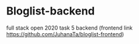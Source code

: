 # Bloglist-backend
full stack open 2020 task 5 backend (frontend link https://github.com/JuhanaTa/bloglist-frontend)

